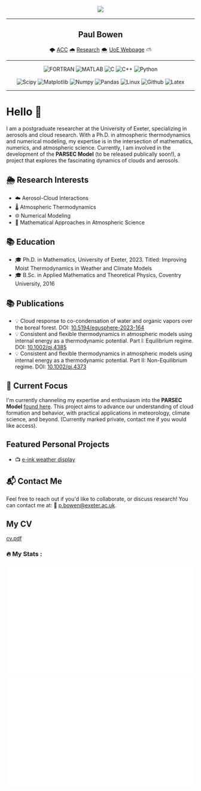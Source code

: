 <div id="header" align="center">
  <img src="https://media.giphy.com/media/fxa8UyRChmyT2wi5KA/giphy.gif" width="150"/>
  
---
## Paul Bowen
:cloud_with_lightning: [ACC](https://mathematics.exeter.ac.uk/aerosol-clouds/) 
:cloud_with_rain: [Research](https://mathematics.exeter.ac.uk/aerosol-clouds/research/)
:cloud_with_snow: [UoE Webpage](https://mathematics.exeter.ac.uk/staff/pb475)
:partly_sunny: 
</div>

---
<div align="center">
    <!-- (https://github.com/Ileriayo/markdown-badges) -->
    <!-- Replace with your skills -->
    <img src="https://img.shields.io/badge/FORTRAN-%23734F96.svg?style=for-the-badge&logo=fortran&logoColor=white" alt="FORTRAN" />
    <img src="https://img.shields.io/badge/MATLAB-%23ffffff.svg?style=for-the-badge&logo=Matplotlib&logoColor=black" alt="MATLAB" />
    <img src="https://img.shields.io/badge/c-%2300599C.svg?style=for-the-badge&logo=c&logoColor=white" alt="C" />
    <img src="https://img.shields.io/badge/c++-%2300599C.svg?style=for-the-badge&logo=c%2B%2B&logoColor=white" alt="C++" />
    <img src="https://img.shields.io/badge/python-3670A0?style=for-the-badge&logo=python&logoColor=ffdd54" alt="Python" />
    <br></br>
    <img src="https://img.shields.io/badge/SciPy-%230C55A5.svg?style=for-the-badge&logo=scipy&logoColor=%white" alt="Scipy" />
    <img src="https://img.shields.io/badge/Matplotlib-%23ffffff.svg?style=for-the-badge&logo=Matplotlib&logoColor=black" alt="Matplotlib" />
    <img src="https://img.shields.io/badge/numpy-%23013243.svg?style=for-the-badge&logo=numpy&logoColor=white" alt="Numpy" />
    <img src="https://img.shields.io/badge/pandas-%23150458.svg?style=for-the-badge&logo=pandas&logoColor=white" alt="Pandas" />
    <img src="https://img.shields.io/badge/Linux-FCC624?style=for-the-badge&logo=linux&logoColor=black" alt="Linux" />
    <img src="https://img.shields.io/badge/github-%23121011.svg?style=for-the-badge&logo=github&logoColor=white" alt="Github" />
    <img src="https://img.shields.io/badge/latex-%23008080.svg?style=for-the-badge&logo=latex&logoColor=white" alt="Latex" />
</div>


---
# Hello 👋

I am a postgraduate researcher at the University of Exeter, specializing in aerosols and cloud research. With a Ph.D. in atmospheric thermodynamics and numerical modeling, my expertise is in the intersection of mathematics, numerics, and atmospheric science. Currently, I am involved in the development of the **PARSEC Model** (to be released publically soon!), a project that explores the fascinating dynamics of clouds and aerosols.

## 🌦️ Research Interests

- ☁️ Aerosol-Cloud Interactions
- 🌡️ Atmospheric Thermodynamics
- 🌐 Numerical Modeling
- 🧮 Mathematical Approaches in Atmospheric Science

## 📚 Education

- 🎓 Ph.D. in Mathematics, University of Exeter, 2023. Titled: Improving Moist Thermodynamics in Weather and Climate Models
- 🎓 B.Sc. in Applied Mathematics and Theoretical Physics, Coventry University, 2016

## 📚 Publications

- :bulb: Cloud response to co-condensation of water and organic vapors over the boreal forest. DOI: [10.5194/egusphere-2023-164](https://doi.org/10.5194/egusphere-2023-164)
- :bulb: Consistent and flexible thermodynamics in atmospheric models using internal energy as a thermodynamic potential. Part I: Equilibrium regime. DOI: [10.1002/qj.4385](https://doi.org/10.1002/qj.4385)
- :bulb: Consistent and flexible thermodynamics in atmospheric models using internal energy as a thermodynamic potential. Part II: Non-Equilibrium regime. DOI: [10.1002/qj.4373](https://rmets.onlinelibrary.wiley.com/doi/10.1002/qj.4373)

## 🌟 Current Focus

I'm currently channeling my expertise and enthusiasm into the **PARSEC Model** [found here](https://github.com/UoE-ACC/parsec). This project aims to advance our understanding of cloud formation and behavior, with practical applications in meteorology, climate science, and beyond.
(Currently marked private, contact me if you would like access).

## Featured Personal Projects
 - 📺 [e-ink weather display](https://github.com/pb475/e-ink_weatherdisplay/)

## 📬 Contact Me

Feel free to reach out if you'd like to collaborate, or discuss research! You can contact me at: 📧 [p.bowen@exeter.ac.uk](mailto:p.bowen@exeter.ac.uk).

<!--- ## 🌐 Connect with Me --->

<!--- Let's connect on [LinkedIn](https://www.linkedin.com/in/your-profile) to stay updated on my latest research and projects.--->

## My CV
[cv.pdf](cv.pdf)

<!--- 
### :hammer_and_wrench: Languages and Tools :
<div>
  <img src="https://github.com/devicons/devicon/blob/master/icons/python/python-original-wordmark.svg" title="Python" alt="Python" width="40" height="40"/>&nbsp;
  <img src="https://github.com/devicons/devicon/blob/master/icons/matlab/matlab-original.svg" title="MATLAB" alt="MATLAB" width="40" height="40"/>&nbsp;
  <img src="https://avatars.githubusercontent.com/u/53436240?s=200&v=4" title="MATLAB" alt="MATLAB" width="40" height="40"/>&nbsp;
</div>
--->

### :fire: My Stats :

<a href="https://github.com/pb475/github-stats">
<img src="https://raw.githubusercontent.com/pb475/github-stats/master/generated/overview.svg#gh-dark-mode-only" />
<img src="https://raw.githubusercontent.com/pb475/github-stats/master/generated/languages.svg#gh-dark-mode-only" />
</a>

<!--- ![](https://raw.githubusercontent.com/pb475/github-stats/master/generated/overview.svg#gh-dark-mode-only)--->
<!--- ![](https://raw.githubusercontent.com/username/github-stats/master/generated/overview.svg#gh-light-mode-only) --->
<!--- ![](https://raw.githubusercontent.com/pb475/github-stats/master/generated/languages.svg#gh-dark-mode-only)--->
<!--- ![](https://raw.githubusercontent.com/username/github-stats/master/generated/languages.svg#gh-light-mode-only) --->

<!--- TODO: authorise stats for private repos --->
<!--- [![GitHub Streak](http://github-readme-streak-stats.herokuapp.com?user=pb475&theme=dark&background=000000)](https://git.io/streak-stats) --->

<!--- [![my stats](https://github-readme-stats.vercel.app/api?username=pb475)](https://github.com/pb475/github-readme-stats) --->
